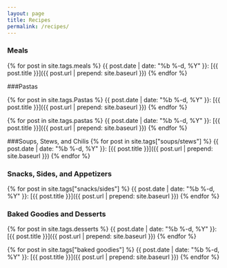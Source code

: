 ```yaml
---
layout: page
title: Recipes
permalink: /recipes/
---
```


### Meals

{% for post in site.tags.meals %}
{{ post.date | date: "%b %-d, %Y" }}: [{{ post.title }}]({{ post.url | prepend: site.baseurl }})
{% endfor %}

###Pastas

{% for post in site.tags.Pastas %}
{{ post.date | date: "%b %-d, %Y" }}: [{{ post.title }}]({{ post.url | prepend: site.baseurl }})
{% endfor %}

{% for post in site.tags.pastas %}
{{ post.date | date: "%b %-d, %Y" }}: [{{ post.title }}]({{ post.url | prepend: site.baseurl }})
{% endfor %}

###Soups, Stews, and Chilis
{% for post in site.tags["soups/stews"] %}
{{ post.date | date: "%b %-d, %Y" }}: [{{ post.title }}]({{ post.url | prepend: site.baseurl }})
{% endfor %}

### Snacks, Sides, and Appetizers

{% for post in site.tags["snacks/sides"] %}
{{ post.date | date: "%b %-d, %Y" }}: [{{ post.title }}]({{ post.url | prepend: site.baseurl }})
{% endfor %}

### Baked Goodies and Desserts
{% for post in site.tags.desserts %}
{{ post.date | date: "%b %-d, %Y" }}: [{{ post.title }}]({{ post.url | prepend: site.baseurl }})
{% endfor %}

{% for post in site.tags["baked goodies"] %}
{{ post.date | date: "%b %-d, %Y" }}: [{{ post.title }}]({{ post.url | prepend: site.baseurl }})
{% endfor %}

